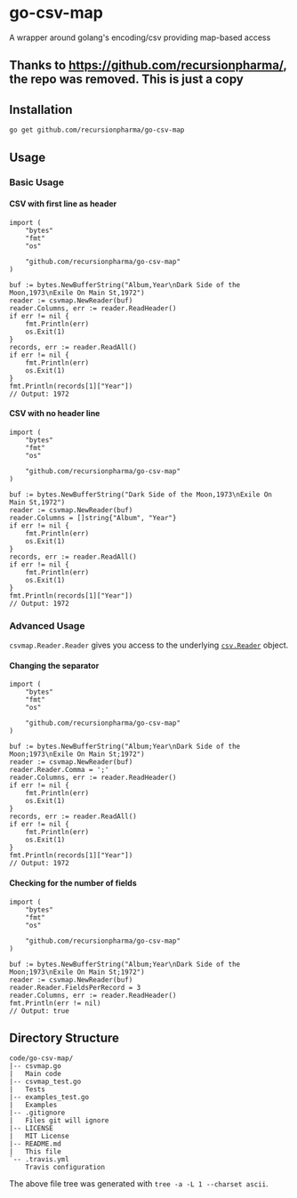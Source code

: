 # go-csv-map
A wrapper around golang's encoding/csv providing map-based access

## Thanks to https://github.com/recursionpharma/, the repo was removed.  This is just a copy

## Installation

    go get github.com/recursionpharma/go-csv-map

## Usage

### Basic Usage

#### CSV with first line as header

    import (
        "bytes"
        "fmt"
        "os"

        "github.com/recursionpharma/go-csv-map"
    )

    buf := bytes.NewBufferString("Album,Year\nDark Side of the Moon,1973\nExile On Main St,1972")
    reader := csvmap.NewReader(buf)
    reader.Columns, err := reader.ReadHeader()
    if err != nil {
        fmt.Println(err)
        os.Exit(1)
    }
    records, err := reader.ReadAll()
    if err != nil {
        fmt.Println(err)
        os.Exit(1)
    }
    fmt.Println(records[1]["Year"])
    // Output: 1972

#### CSV with no header line

    import (
        "bytes"
        "fmt"
        "os"

        "github.com/recursionpharma/go-csv-map"
    )

    buf := bytes.NewBufferString("Dark Side of the Moon,1973\nExile On Main St,1972")
    reader := csvmap.NewReader(buf)
    reader.Columns = []string{"Album", "Year"}
    if err != nil {
        fmt.Println(err)
        os.Exit(1)
    }
    records, err := reader.ReadAll()
    if err != nil {
        fmt.Println(err)
        os.Exit(1)
    }
    fmt.Println(records[1]["Year"])
    // Output: 1972

### Advanced Usage

`csvmap.Reader.Reader` gives you access to the underlying [`csv.Reader`](https://golang.org/pkg/encoding/csv/#Reader) object.

#### Changing the separator

    import (
        "bytes"
        "fmt"
        "os"

        "github.com/recursionpharma/go-csv-map"
    )

    buf := bytes.NewBufferString("Album;Year\nDark Side of the Moon;1973\nExile On Main St;1972")
    reader := csvmap.NewReader(buf)
    reader.Reader.Comma = ';'
    reader.Columns, err := reader.ReadHeader()
    if err != nil {
        fmt.Println(err)
        os.Exit(1)
    }
    records, err := reader.ReadAll()
    if err != nil {
        fmt.Println(err)
        os.Exit(1)
    }
    fmt.Println(records[1]["Year"])
    // Output: 1972

#### Checking for the number of fields

    import (
        "bytes"
        "fmt"
        "os"

        "github.com/recursionpharma/go-csv-map"
    )

    buf := bytes.NewBufferString("Album;Year\nDark Side of the Moon;1973\nExile On Main St;1972")
    reader := csvmap.NewReader(buf)
    reader.Reader.FieldsPerRecord = 3 
    reader.Columns, err := reader.ReadHeader()
    fmt.Println(err != nil)
    // Output: true

## Directory Structure

```
code/go-csv-map/
|-- csvmap.go
|   Main code
|-- csvmap_test.go
|   Tests
|-- examples_test.go
|   Examples
|-- .gitignore
|   Files git will ignore
|-- LICENSE
|   MIT License
|-- README.md
|   This file
`-- .travis.yml
    Travis configuration
```

The above file tree was generated with `tree -a -L 1 --charset ascii`.
